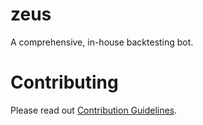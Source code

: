 # zeus
A comprehensive, in-house backtesting bot.

# Contributing

Please read out [Contribution Guidelines](./CONTRIBUTING.md).